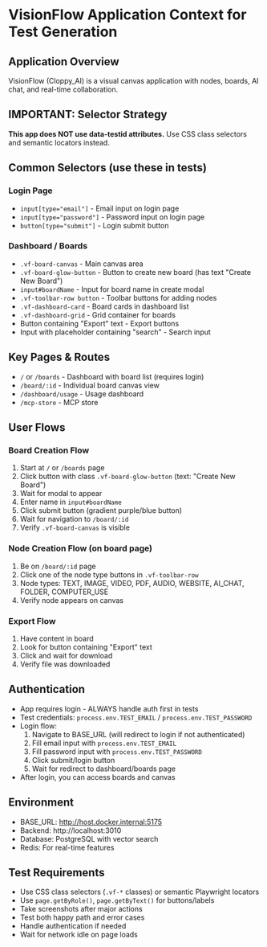 # VisionFlow Application Context for Test Generation

## Application Overview
VisionFlow (Cloppy_AI) is a visual canvas application with nodes, boards, AI chat, and real-time collaboration.

## IMPORTANT: Selector Strategy
**This app does NOT use data-testid attributes.** Use CSS class selectors and semantic locators instead.

## Common Selectors (use these in tests)

### Login Page
- `input[type="email"]` - Email input on login page
- `input[type="password"]` - Password input on login page
- `button[type="submit"]` - Login submit button

### Dashboard / Boards
- `.vf-board-canvas` - Main canvas area
- `.vf-board-glow-button` - Button to create new board (has text "Create New Board")
- `input#boardName` - Input for board name in create modal
- `.vf-toolbar-row button` - Toolbar buttons for adding nodes
- `.vf-dashboard-card` - Board cards in dashboard list
- `.vf-dashboard-grid` - Grid container for boards
- Button containing "Export" text - Export buttons
- Input with placeholder containing "search" - Search input

## Key Pages & Routes
- `/` or `/boards` - Dashboard with board list (requires login)
- `/board/:id` - Individual board canvas view
- `/dashboard/usage` - Usage dashboard
- `/mcp-store` - MCP store

## User Flows

### Board Creation Flow
1. Start at `/` or `/boards` page
2. Click button with class `.vf-board-glow-button` (text: "Create New Board")
3. Wait for modal to appear
4. Enter name in `input#boardName`
5. Click submit button (gradient purple/blue button)
6. Wait for navigation to `/board/:id`
7. Verify `.vf-board-canvas` is visible

### Node Creation Flow (on board page)
1. Be on `/board/:id` page
2. Click one of the node type buttons in `.vf-toolbar-row`
3. Node types: TEXT, IMAGE, VIDEO, PDF, AUDIO, WEBSITE, AI_CHAT, FOLDER, COMPUTER_USE
4. Verify node appears on canvas

### Export Flow
1. Have content in board
2. Look for button containing "Export" text
3. Click and wait for download
4. Verify file was downloaded

## Authentication
- App requires login - ALWAYS handle auth first in tests
- Test credentials: `process.env.TEST_EMAIL` / `process.env.TEST_PASSWORD`
- Login flow:
  1. Navigate to BASE_URL (will redirect to login if not authenticated)
  2. Fill email input with `process.env.TEST_EMAIL`
  3. Fill password input with `process.env.TEST_PASSWORD`
  4. Click submit/login button
  5. Wait for redirect to dashboard/boards page
- After login, you can access boards and canvas

## Environment
- BASE_URL: http://host.docker.internal:5175
- Backend: http://localhost:3010
- Database: PostgreSQL with vector search
- Redis: For real-time features

## Test Requirements
- Use CSS class selectors (`.vf-*` classes) or semantic Playwright locators
- Use `page.getByRole()`, `page.getByText()` for buttons/labels
- Take screenshots after major actions
- Test both happy path and error cases
- Handle authentication if needed
- Wait for network idle on page loads
